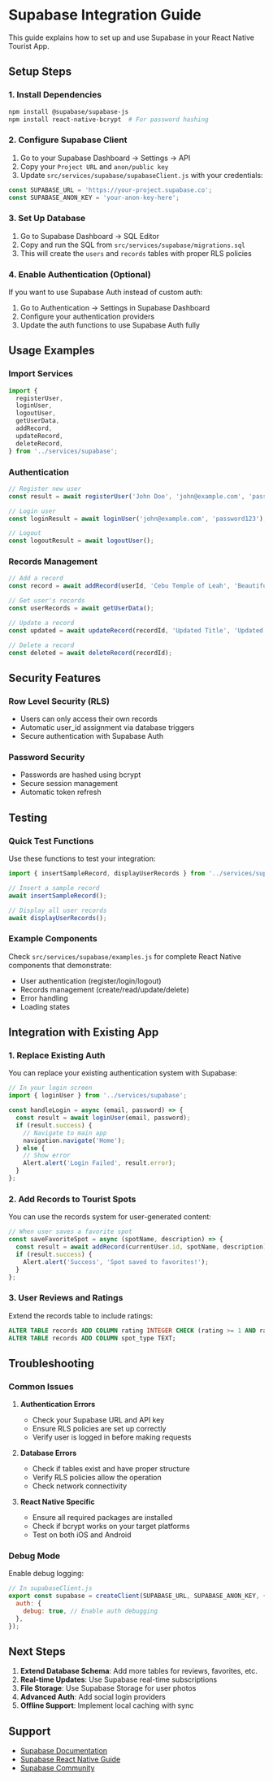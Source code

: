 # Supabase Integration Guide

This guide explains how to set up and use Supabase in your React Native Tourist App.

## Setup Steps

### 1. Install Dependencies
```bash
npm install @supabase/supabase-js
npm install react-native-bcrypt  # For password hashing
```

### 2. Configure Supabase Client
1. Go to your Supabase Dashboard → Settings → API
2. Copy your `Project URL` and `anon/public key`
3. Update `src/services/supabase/supabaseClient.js` with your credentials:

```javascript
const SUPABASE_URL = 'https://your-project.supabase.co';
const SUPABASE_ANON_KEY = 'your-anon-key-here';
```

### 3. Set Up Database
1. Go to Supabase Dashboard → SQL Editor
2. Copy and run the SQL from `src/services/supabase/migrations.sql`
3. This will create the `users` and `records` tables with proper RLS policies

### 4. Enable Authentication (Optional)
If you want to use Supabase Auth instead of custom auth:
1. Go to Authentication → Settings in Supabase Dashboard
2. Configure your authentication providers
3. Update the auth functions to use Supabase Auth fully

## Usage Examples

### Import Services
```javascript
import {
  registerUser,
  loginUser,
  logoutUser,
  getUserData,
  addRecord,
  updateRecord,
  deleteRecord,
} from '../services/supabase';
```

### Authentication
```javascript
// Register new user
const result = await registerUser('John Doe', 'john@example.com', 'password123');

// Login user
const loginResult = await loginUser('john@example.com', 'password123');

// Logout
const logoutResult = await logoutUser();
```

### Records Management
```javascript
// Add a record
const record = await addRecord(userId, 'Cebu Temple of Leah', 'Beautiful temple with great views');

// Get user's records
const userRecords = await getUserData();

// Update a record
const updated = await updateRecord(recordId, 'Updated Title', 'Updated description');

// Delete a record
const deleted = await deleteRecord(recordId);
```

## Security Features

### Row Level Security (RLS)
- Users can only access their own records
- Automatic user_id assignment via database triggers
- Secure authentication with Supabase Auth

### Password Security
- Passwords are hashed using bcrypt
- Secure session management
- Automatic token refresh

## Testing

### Quick Test Functions
Use these functions to test your integration:

```javascript
import { insertSampleRecord, displayUserRecords } from '../services/supabase/examples';

// Insert a sample record
await insertSampleRecord();

// Display all user records
await displayUserRecords();
```

### Example Components
Check `src/services/supabase/examples.js` for complete React Native components that demonstrate:
- User authentication (register/login/logout)
- Records management (create/read/update/delete)
- Error handling
- Loading states

## Integration with Existing App

### 1. Replace Existing Auth
You can replace your existing authentication system with Supabase:

```javascript
// In your login screen
import { loginUser } from '../services/supabase';

const handleLogin = async (email, password) => {
  const result = await loginUser(email, password);
  if (result.success) {
    // Navigate to main app
    navigation.navigate('Home');
  } else {
    // Show error
    Alert.alert('Login Failed', result.error);
  }
};
```

### 2. Add Records to Tourist Spots
You can use the records system for user-generated content:

```javascript
// When user saves a favorite spot
const saveFavoriteSpot = async (spotName, description) => {
  const result = await addRecord(currentUser.id, spotName, description);
  if (result.success) {
    Alert.alert('Success', 'Spot saved to favorites!');
  }
};
```

### 3. User Reviews and Ratings
Extend the records table to include ratings:

```sql
ALTER TABLE records ADD COLUMN rating INTEGER CHECK (rating >= 1 AND rating <= 5);
ALTER TABLE records ADD COLUMN spot_type TEXT;
```

## Troubleshooting

### Common Issues

1. **Authentication Errors**
   - Check your Supabase URL and API key
   - Ensure RLS policies are set up correctly
   - Verify user is logged in before making requests

2. **Database Errors**
   - Check if tables exist and have proper structure
   - Verify RLS policies allow the operation
   - Check network connectivity

3. **React Native Specific**
   - Ensure all required packages are installed
   - Check if bcrypt works on your target platforms
   - Test on both iOS and Android

### Debug Mode
Enable debug logging:

```javascript
// In supabaseClient.js
export const supabase = createClient(SUPABASE_URL, SUPABASE_ANON_KEY, {
  auth: {
    debug: true, // Enable auth debugging
  },
});
```

## Next Steps

1. **Extend Database Schema**: Add more tables for reviews, favorites, etc.
2. **Real-time Updates**: Use Supabase real-time subscriptions
3. **File Storage**: Use Supabase Storage for user photos
4. **Advanced Auth**: Add social login providers
5. **Offline Support**: Implement local caching with sync

## Support

- [Supabase Documentation](https://supabase.com/docs)
- [Supabase React Native Guide](https://supabase.com/docs/guides/getting-started/tutorials/with-react-native)
- [Supabase Community](https://github.com/supabase/supabase/discussions)
